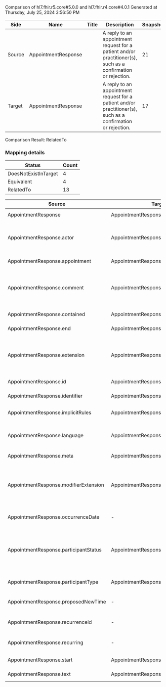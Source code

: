 Comparison of hl7.fhir.r5.core#5.0.0 and hl7.fhir.r4.core#4.0.1
Generated at Thursday, July 25, 2024 3:56:50 PM

| Side | Name | Title | Description | Snapshot | Differential |
| --- | --- | --- | --- | --- | --- |
| Source | AppointmentResponse |  | A reply to an appointment request for a patient and/or practitioner(s), such as a confirmation or rejection. | 21 | 13 |
| Target | AppointmentResponse |  | A reply to an appointment request for a patient and/or practitioner(s), such as a confirmation or rejection. | 17 | 9 |


Comparison Result: RelatedTo


### Mapping details

| Status | Count |
| ------ | ----- |
DoesNotExistInTarget | 4 |
Equivalent | 4 |
RelatedTo | 13 |


| Source | Target | Status | Message |
| ------ | ------ | ------ | ------- |
| AppointmentResponse | AppointmentResponse | Equivalent | R5 `AppointmentResponse` maps as Equivalent to R4 `AppointmentResponse` |
| AppointmentResponse.actor | AppointmentResponse.actor | SourceIsBroaderThanTarget | R5 `AppointmentResponse.actor` maps as SourceIsBroaderThanTarget to R4 `AppointmentResponse.actor` - actor has change due to type change: R5 `actor` `Reference` maps as SourceIsBroaderThanTarget for R4 `actor` |
| AppointmentResponse.appointment | AppointmentResponse.appointment | Equivalent | R5 `AppointmentResponse.appointment` maps as Equivalent to R4 `AppointmentResponse.appointment` |
| AppointmentResponse.comment | AppointmentResponse.comment | SourceIsBroaderThanTarget | R5 `AppointmentResponse.comment` maps as SourceIsBroaderThanTarget to R4 `AppointmentResponse.comment` - comment has change due to type change: R5 comment markdown has no equivalent or mapped type in R4 comment |
| AppointmentResponse.contained | AppointmentResponse.contained | Equivalent | R5 `AppointmentResponse.contained` maps as Equivalent to R4 `AppointmentResponse.contained` |
| AppointmentResponse.end | AppointmentResponse.end | Equivalent | R5 `AppointmentResponse.end` maps as Equivalent to R4 `AppointmentResponse.end` |
| AppointmentResponse.extension | AppointmentResponse.extension | SourceIsBroaderThanTarget | R5 `AppointmentResponse.extension` maps as SourceIsBroaderThanTarget to R4 `AppointmentResponse.extension` - extension has change due to type change: R5 `extension` `Extension` maps as SourceIsBroaderThanTarget for R4 `extension` |
| AppointmentResponse.id | AppointmentResponse.id | Equivalent | R5 `AppointmentResponse.id` maps as Equivalent to R4 `AppointmentResponse.id` |
| AppointmentResponse.identifier | AppointmentResponse.identifier | Equivalent | R5 `AppointmentResponse.identifier` maps as Equivalent to R4 `AppointmentResponse.identifier` |
| AppointmentResponse.implicitRules | AppointmentResponse.implicitRules | Equivalent | R5 `AppointmentResponse.implicitRules` maps as Equivalent to R4 `AppointmentResponse.implicitRules` |
| AppointmentResponse.language | AppointmentResponse.language | RelatedTo | R5 `AppointmentResponse.language` maps as RelatedTo to R4 `AppointmentResponse.language` - language changed the binding strength from Required to Preferred |
| AppointmentResponse.meta | AppointmentResponse.meta | Equivalent | R5 `AppointmentResponse.meta` maps as Equivalent to R4 `AppointmentResponse.meta` |
| AppointmentResponse.modifierExtension | AppointmentResponse.modifierExtension | SourceIsBroaderThanTarget | R5 `AppointmentResponse.modifierExtension` maps as SourceIsBroaderThanTarget to R4 `AppointmentResponse.modifierExtension` - modifierExtension has change due to type change: R5 `modifierExtension` `Extension` maps as SourceIsBroaderThanTarget for R4 `modifierExtension` |
| AppointmentResponse.occurrenceDate | - | DoesNotExistInTarget | R5 `AppointmentResponse.occurrenceDate` does not appear in the target and has no mapping for `AppointmentResponse`. |
| AppointmentResponse.participantStatus | AppointmentResponse.participantStatus | RelatedTo | R5 `AppointmentResponse.participantStatus` maps as RelatedTo to R4 `AppointmentResponse.participantStatus` - (participantStatus failed to compare required binding of http://hl7.org/fhir/ValueSet/appointmentresponse-status|5.0.0 and http://hl7.org/fhir/ValueSet/participationstatus|4.0.1) |
| AppointmentResponse.participantType | AppointmentResponse.participantType | Equivalent | R5 `AppointmentResponse.participantType` maps as Equivalent to R4 `AppointmentResponse.participantType` |
| AppointmentResponse.proposedNewTime | - | DoesNotExistInTarget | R5 `AppointmentResponse.proposedNewTime` does not appear in the target and has no mapping for `AppointmentResponse`. |
| AppointmentResponse.recurrenceId | - | DoesNotExistInTarget | R5 `AppointmentResponse.recurrenceId` does not appear in the target and has no mapping for `AppointmentResponse`. |
| AppointmentResponse.recurring | - | DoesNotExistInTarget | R5 `AppointmentResponse.recurring` does not appear in the target and has no mapping for `AppointmentResponse`. |
| AppointmentResponse.start | AppointmentResponse.start | Equivalent | R5 `AppointmentResponse.start` maps as Equivalent to R4 `AppointmentResponse.start` |
| AppointmentResponse.text | AppointmentResponse.text | Equivalent | R5 `AppointmentResponse.text` maps as Equivalent to R4 `AppointmentResponse.text` |

